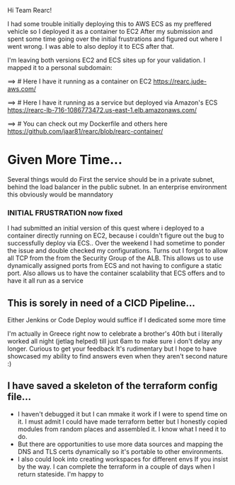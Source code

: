 Hi Team Rearc!

I had some trouble initially deploying this to AWS ECS as my preffered vehicle so I deployed it as a container to EC2
After my submission and spent some time going over the initial frustrations and figured out where I went wrong. I was able to also deploy it to ECS after that.

I'm leaving both versions EC2 and ECS sites up for your validation. I mapped it to a personal subdomain:

==> # Here I have it running as a container on EC2                            https://rearc.jude-aws.com/                                       

==> # Here I have it running as a service but deployed via Amazon's ECS       https://rearc-lb-716-1086773472.us-east-1.elb.amazonaws.com/      

==> # You can check out my Dockerfile and others here                         https://github.com/jaar81/rearc/blob/rearc-container/



# Given More Time...
Several things would do 
First the service should be in a private subnet, behind the load balancer in the public subnet. In an enterprise environment this obviously would be manndatory



### INITIAL FRUSTRATION now fixed
I had submitted an initial version of this quest where i deployed to a container directly running on EC2, because i couldn't figure out the bug to successfully deploy via ECS..
Over the weekend I had sometime to ponder the issue and double checked my configurations. Turns out I forgot to allow all TCP from the from the Security Group of the ALB.
This allows us to use dynamically assigned ports from ECS and not having to configure a static port. 
Also allows us to have the container scalability that ECS offers and to have it all run as a service  

## This is sorely in need of a CICD Pipeline...

Either Jenkins or Code Deploy would suffice if I dedicated some more time

I'm actually in Greece right now to celebrate a brother's 40th but i literally worked all night (jetlag helped) till just 6am to make sure i don't delay any longer. Curious to get your feedback
It's rudimentary but I hope to have showcased my ability to find answers even when they aren't second nature :) 

## I have saved a skeleton of the terraform config file...

- I haven't debugged it but I can mmake it work if I were to spend time on it. I must admit I could have made terraform better but I honestly copied modules from random places and assembled it. I know what I need it to do.
- But there are opportunities to use more data sources and mapping the DNS and TLS certs dynamically so it's portable to other environments. 
- I also could look into creating workspaces for different envs 
If you insist by the way. I can complete the terraform in a couple of days when I return stateside. I'm happy to 
